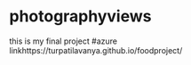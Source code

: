 # photographyviews
this is my final project
#azure linkhttps://turpatilavanya.github.io/foodproject/
